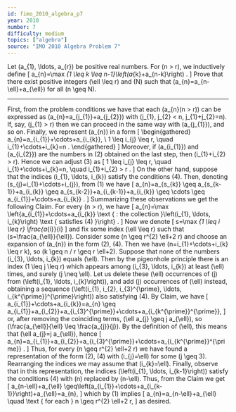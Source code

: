 ```yaml
---
id: fimo_2010_algebra_p7
year: 2010
number: 7
difficulty: medium
topics: ["algebra"]
source: "IMO 2010 Algebra Problem 7"
---
```


Let \(a_{1}, \ldots, a_{r}\) be positive real numbers. For \(n > r\), we inductively define
\[
a_{n}=\max _{1 \leq k \leq n-1}\left(a_{k}+a_{n-k}\right) .
\]
Prove that there exist positive integers \(\ell \leq r\) and \(N\) such that \(a_{n}=a_{n-\ell}+a_{\ell}\) for all \(n \geq N\).

---
First, from the problem conditions we have that each \(a_{n}(n > r)\) can be expressed as \(a_{n}=a_{j_{1}}+a_{j_{2}}\) with \(j_{1}, j_{2} < n, j_{1}+j_{2}=n\). If, say, \(j_{1} > r\) then we can proceed in the same way with \(a_{j_{1}}\), and so on. Finally, we represent \(a_{n}\) in a form
\[
\begin{gathered}
a_{n}=a_{i_{1}}+\cdots+a_{i_{k}}, \\
1 \leq i_{j} \leq r, \quad i_{1}+\cdots+i_{k}=n .
\end{gathered}
\]
Moreover, if \(a_{i_{1}}\) and \(a_{i_{2}}\) are the numbers in (2) obtained on the last step, then \(i_{1}+i_{2} > r\). Hence we can adjust (3) as
\[
1 \leq i_{j} \leq r, \quad i_{1}+\cdots+i_{k}=n, \quad i_{1}+i_{2} > r .
\]
On the other hand, suppose that the indices \(i_{1}, \ldots, i_{k}\) satisfy the conditions (4). Then, denoting \(s_{j}=i_{1}+\cdots+i_{j}\), from (1) we have
\[
a_{n}=a_{s_{k}} \geq a_{s_{k-1}}+a_{i_{k}} \geq a_{s_{k-2}}+a_{i_{k-1}}+a_{i_{k}} \geq \cdots \geq a_{i_{1}}+\cdots+a_{i_{k}} .
\]
Summarizing these observations we get the following
Claim. For every \(n > r\), we have
\[
a_{n}=\max \left\{a_{i_{1}}+\cdots+a_{i_{k}} \text { : the collection }\left(i_{1}, \ldots, i_{k}\right) \text { satisfies (4) }\right\} .
\]
Now we denote
\[
s=\max _{1 \leq i \leq r} \frac{a_{i}}{i}
\]
and fix some index \(\ell \leq r\) such that \(s=\frac{a_{\ell}}{\ell}\).
Consider some \(n \geq r^{2} \ell+2 r\) and choose an expansion of \(a_{n}\) in the form (2), (4). Then we have \(n=i_{1}+\cdots+i_{k} \leq r k\), so \(k \geq n / r \geq r \ell+2\). Suppose that none of the numbers \(i_{3}, \ldots, i_{k}\) equals \(\ell\). Then by the pigeonhole principle there is an index \(1 \leq j \leq r\) which appears among \(i_{3}, \ldots, i_{k}\) at least \(\ell\) times, and surely \(j \neq \ell\). Let us delete these \(\ell\) occurrences of \(j\) from \(\left(i_{1}, \ldots, i_{k}\right)\), and add \(j\) occurrences of \(\ell\) instead, obtaining a sequence \(\left(i_{1}, i_{2}, i_{3}^{\prime}, \ldots, i_{k^{\prime}}^{\prime}\right)\) also satisfying (4). By Claim, we have
\[
a_{i_{1}}+\cdots+a_{i_{k}}=a_{n} \geq a_{i_{1}}+a_{i_{2}}+a_{i_{3}^{\prime}}+\cdots+a_{i_{k^{\prime}}^{\prime}},
\]
or, after removing the coinciding terms, \(\ell a_{j} \geq j a_{\ell}\), so \(\frac{a_{\ell}}{\ell} \leq \frac{a_{j}}{j}\). By the definition of \(\ell\), this means that \(\ell a_{j}=j a_{\ell}\), hence
\[
a_{n}=a_{i_{1}}+a_{i_{2}}+a_{i_{3}^{\prime}}+\cdots+a_{i_{k^{\prime}}^{\prime}} .
\]
Thus, for every \(n \geq r^{2} \ell+2 r\) we have found a representation of the form (2), (4) with \(i_{j}=\ell\) for some \(j \geq 3\). Rearranging the indices we may assume that \(i_{k}=\ell\).
Finally, observe that in this representation, the indices \(\left(i_{1}, \ldots, i_{k-1}\right)\) satisfy the conditions (4) with \(n\) replaced by \(n-\ell\). Thus, from the Claim we get
\[
a_{n-\ell}+a_{\ell} \geq\left(a_{i_{1}}+\cdots+a_{i_{k-1}}\right)+a_{\ell}=a_{n},
\]
which by (1) implies
\[
a_{n}=a_{n-\ell}+a_{\ell} \quad \text { for each } n \geq r^{2} \ell+2 r,
\]
as desired.
